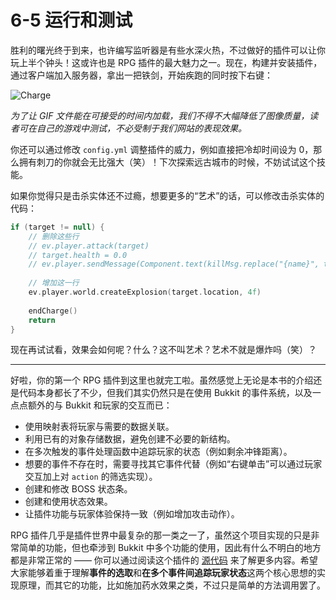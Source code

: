 # 6-5 运行和测试

胜利的曙光终于到来，也许编写监听器是有些水深火热，不过做好的插件可以让你玩上半个钟头！这或许也是 RPG 插件的最大魅力之一。现在，构建并安装插件，通过客户端加入服务器，拿出一把铁剑，开始疾跑的同时按下右键：

![Charge](/img/contents/charge.gif)

*为了让 GIF 文件能在可接受的时间内加载，我们不得不大幅降低了图像质量，读者可在自己的游戏中测试，不必受制于我们网站的表现效果。*

你还可以通过修改 `config.yml` 调整插件的威力，例如直接把冷却时间设为 0，那么拥有刺刀的你就会无比强大（笑）！下次探索远古城市的时候，不妨试试这个技能。

如果你觉得只是击杀实体还不过瘾，想要更多的“艺术”的话，可以修改击杀实体的代码：

```kotlin
if (target != null) {
    // 删除这些行
    // ev.player.attack(target)
    // target.health = 0.0
    // ev.player.sendMessage(Component.text(killMsg.replace("{name}", target.name)))
    
    // 增加这一行
    ev.player.world.createExplosion(target.location, 4f)
    
    endCharge()
    return
}
```

现在再试试看，效果会如何呢？什么？这不叫艺术？艺术不就是爆炸吗（笑）？

---

好啦，你的第一个 RPG 插件到这里也就完工啦。虽然感觉上无论是本书的介绍还是代码本身都长了不少，但我们其实仍然只是在使用 Bukkit 的事件系统，以及一点点额外的与 Bukkit 和玩家的交互而已：

- 使用映射表将玩家与需要的数据关联。
- 利用已有的对象存储数据，避免创建不必要的新结构。
- 在多次触发的事件处理函数中追踪玩家的状态（例如剩余冲锋距离）。
- 想要的事件不存在时，需要寻找其它事件代替（例如“右键单击”可以通过玩家交互加上对 `action` 的筛选实现）。
- 创建和修改 BOSS 状态条。
- 创建和使用状态效果。
- 让插件功能与玩家体验保持一致（例如增加攻击动作）。

RPG 插件几乎是插件世界中最复杂的那一类之一了，虽然这个项目实现的只是非常简单的功能，但也牵涉到 Bukkit 中多个功能的使用，因此有什么不明白的地方都是非常正常的 —— 你可以通过阅读这个插件的 [源代码](https://github.com/skjsjhb/plugin-diary-again-projects/tree/main/bayonet-charge) 来了解更多内容。希望大家能够着重于理解**事件的选取**和**在多个事件间追踪玩家状态**这两个核心思想的实现原理，而其它的功能，比如施加药水效果之类，不过只是简单的方法调用罢了。